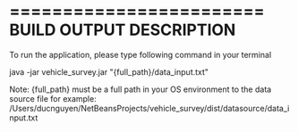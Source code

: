 ========================
BUILD OUTPUT DESCRIPTION
========================

To run the application, please type following command in your terminal

java -jar vehicle_survey.jar "{full_path}/data_input.txt"

Note: {full_path} must be a full path in your OS environment to the data source file
for example: 
/Users/ducnguyen/NetBeansProjects/vehicle_survey/dist/datasource/data_input.txt 

